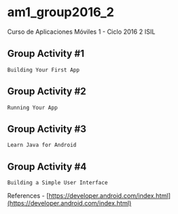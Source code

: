 # am1_group2016_2
Curso de Aplicaciones Móviles 1 - Ciclo 2016 2 ISIL

## Group Activity #1
    Building Your First App

## Group Activity #2
    Running Your App

## Group Activity #3
    Learn Java for Android

## Group Activity #4
    Building a Simple User Interface
    
    
References
    - [https://developer.android.com/index.html](https://developer.android.com/index.html)
